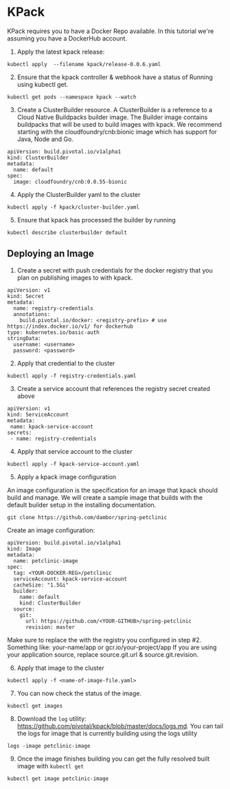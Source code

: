 # KPack

KPack requires you to have a Docker Repo available. In this tutorial we're assuming you have a DockerHub account.

1. Apply the latest kpack release:

```
kubectl apply  --filename kpack/release-0.0.6.yaml
```

2. Ensure that the kpack controller & webhook have a status of Running using kubectl get.

```
kubectl get pods --namespace kpack --watch
```

3. Create a ClusterBuilder resource. A ClusterBuilder is a reference to a Cloud Native Buildpacks builder image. The Builder image contains buildpacks that will be used to build images with kpack. We recommend starting with the cloudfoundry/cnb:bionic image which has support for Java, Node and Go.

```
apiVersion: build.pivotal.io/v1alpha1
kind: ClusterBuilder
metadata:
  name: default
spec:
  image: cloudfoundry/cnb:0.0.55-bionic
```

4. Apply the ClusterBuilder yaml to the cluster

```
kubectl apply -f kpack/cluster-builder.yaml
```

5. Ensure that kpack has processed the builder by running

```
kubectl describe clusterbuilder default
```

## Deploying an Image


1. Create a secret with push credentials for the docker registry that you plan on publishing images to with kpack.

```
apiVersion: v1
kind: Secret
metadata:
  name: registry-credentials
  annotations:
    build.pivotal.io/docker: <registry-prefix> # use https://index.docker.io/v1/ for dockerhub
type: kubernetes.io/basic-auth
stringData:
  username: <username>
  password: <password>
```

2. Apply that credential to the cluster

```
kubectl apply -f registry-credentials.yaml
```

3. Create a service account that references the registry secret created above
```
apiVersion: v1
kind: ServiceAccount
metadata:
 name: kpack-service-account
secrets:
 - name: registry-credentials
```
4. Apply that service account to the cluster

```
kubectl apply -f kpack-service-account.yaml
```

5. Apply a kpack image configuration

An image configuration is the specification for an image that kpack should build and manage. We will create a sample image that builds with the default builder setup in the installing documentation. 

```
git clone https://github.com/dambor/spring-petclinic
```

Create an image configuration:
```
apiVersion: build.pivotal.io/v1alpha1
kind: Image
metadata:
  name: petclinic-image
spec:
  tag: <YOUR-DOCKER-REG>/petclinic
  serviceAccount: kpack-service-account
  cacheSize: "1.5Gi"
  builder:
    name: default
    kind: ClusterBuilder
  source:
    git:
      url: https://github.com/<YOUR-GITHUB>/spring-petclinic
      revision: master
```
Make sure to replace the <tag> with the registry you configured in step #2. Something like: your-name/app or gcr.io/your-project/app
If you are using your application source, replace source.git.url & source.git.revision.

6. Apply that image to the cluster

```
kubectl apply -f <name-of-image-file.yaml>
```

7. You can now check the status of the image.

```
kubectl get images 
```

8. Download the `log` utility: https://github.com/pivotal/kpack/blob/master/docs/logs.md. You can tail the logs for image that is currently building using the logs utility

```
logs -image petclinic-image  
```

9. Once the image finishes building you can get the fully resolved built image with ```kubectl get```
```
kubectl get image petclinic-image
````
